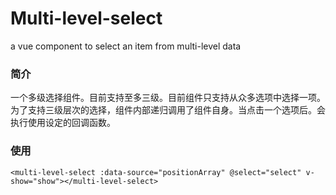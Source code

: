 # Multi-level-select
a vue component to select an item from multi-level data

### 简介 
一个多级选择组件。目前支持至多三级。目前组件只支持从众多选项中选择一项。
为了支持三级层次的选择，组件内部递归调用了组件自身。当点击一个选项后。会执行使用设定的回调函数。

### 使用
```
<multi-level-select :data-source="positionArray" @select="select" v-show="show"></multi-level-select>
```
